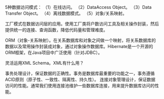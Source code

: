 5种数据访问模式：
（1）在线访问。
（2）DataAccess Object。
（3）Data Transfer Object。
（4）离线数据模式。
（5）对象/关系映射。

工厂模式在数据访问层的应用。使用工厂类将户数访问工具及相关操作封装，然后提供统一的连接、查询函数，降低代码量和管理难度。

ORM（对象-关系映射）。在关系数据库和对象之间做一个映射，将关系数据库的数据以及常用操作封装成对象，通过对象操作数据库。Hibernate是一个开源的ORM框架，在Java项目中广泛使用（针对JDBC）。

灵活运用XML Schema。XML有什么用？

事务处理设计，保证数据的正确性。事务是数据库最重要的功能之一，事务遵循ACID原则（原子性、一致性、隔离性、持久性）。
连接对象管理设计，保证数据访问的性能。通常我们使用连接池维护一些数据库连接，用来提升数据库访问的性能。

